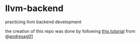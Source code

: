 # llvm-backend
practicing llvm backend development

the creation of this repo was done by following [this tutorial](https://sourcecodeartisan.com/2020/09/13/llvm-backend-0.html) from @[andresag01](https://github.com/andresag01)
